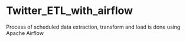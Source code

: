 # Twitter_ETL_with_airflow
Process of scheduled data extraction, transform and load is done using Apache Airflow

